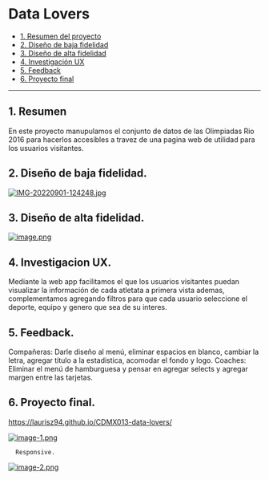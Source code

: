 # Data Lovers


* [1. Resumen del proyecto](#1-resumen)
* [2. Diseño de baja fidelidad](#2-diseño-de-baja-fidelidad)
* [3. Diseño de alta fidelidad](#3-diseño-de-alta-fidelidad)
* [4. Investigación UX](#4-investgación-ux)
* [5. Feedback](#5-feedback)
* [6. Proyecto final](#6-proyecto-final)


***

## 1. Resumen

En este proyecto manupulamos el conjunto de datos de las Olimpiadas Rio 2016 para hacerlos accesibles a travez de una pagina web de utilidad para los usuarios visitantes.


## 2. Diseño de baja fidelidad.
[![IMG-20220901-124248.jpg](https://i.postimg.cc/6qnxnLX9/IMG-20220901-124248.jpg)](https://postimg.cc/sGjLRWx8)

## 3. Diseño de alta fidelidad.
[![image.png](https://i.postimg.cc/zGxRZJYC/image.png)](https://postimg.cc/Xryv96Jq)

## 4. Investigacion UX.
Mediante la web app facilitamos el que los usuarios visitantes puedan visualizar la información de cada atletata a primera vista ademas, complementamos agregando filtros para que cada usuario seleccione el deporte, equipo y genero que sea de su interes.

## 5. Feedback.
 Compañeras: Darle diseño al menú, eliminar espacios en blanco, cambiar la letra, agregar título a la estadistica, acomodar el fondo y logo.
 Coaches: Eliminar el menú de hamburguesa y pensar en agregar selects y agregar margen entre las tarjetas.
      
## 6. Proyecto final.
 https://laurisz94.github.io/CDMX013-data-lovers/
 
 [![image-1.png](https://i.postimg.cc/2Sh6xhCX/image-1.png)](https://postimg.cc/k2MqJV6x)
 
      Responsive.    
 [![image-2.png](https://i.postimg.cc/pVQYT5Nx/image-2.png)](https://postimg.cc/z3BR2BXP)
